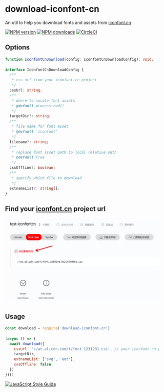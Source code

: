 # download-iconfont-cn

An util to help you download fonts and assets from [iconfont.cn](http://iconfont.cn/)

[![NPM version](https://img.shields.io/npm/v/@vagusx/download-iconfont-cn.svg?style=flat)](https://npmjs.org/package/@vagusx/download-iconfont-cn)
[![NPM downloads](http://img.shields.io/npm/dm/@vagusx/download-iconfont-cn.svg?style=flat)](https://npmjs.org/package/@vagusx/download-iconfont-cn)
[![CircleCI](https://circleci.com/gh/vagusx/download-iconfont-cn.svg?style=svg)](https://circleci.com/gh/vagusx/download-iconfont-cn)

## Options

```ts
function IconfontCnDownload(config: IconfontCnDownloadConfig): void;

interface IconfontCnDownloadConfig {
  /**
   * css url from your iconfont.cn project
   */
  cssUrl: string;
  /**
   * where to locate font assets
   * @default process.cwd()
   */
  targetDir?: string;
  /**
   * file name for font asset
   * @default 'iconfont'
   */
  filename?: string;
  /**
   * replace font asset path to local relative path
   * @default true
   */
  cssOffline?: boolean;
  /**
   * specify which file to download
   */
  extnameList?: string[];
}
```

## Find your [iconfont.cn](http://iconfont.cn/) project url

![iconfont.cn](./assets/sample.png)

## Usage

```js
const download = require('download-iconfont-cn')

(async () => {
  await download({
    cssUrl: '//at.alicdn.com/t/font_1231231.css', // your iconfont.cn project url
    targetDir,
    extnameList: ['svg', 'eot'],
    cssOffline: false
  })
})()
```

[![JavaScript Style Guide](https://cdn.rawgit.com/feross/standard/master/badge.svg)](https://github.com/feross/standard)
